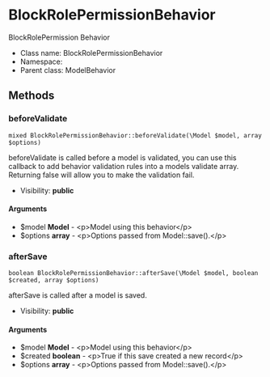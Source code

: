 BlockRolePermissionBehavior
===============

BlockRolePermission Behavior




* Class name: BlockRolePermissionBehavior
* Namespace: 
* Parent class: ModelBehavior







Methods
-------


### beforeValidate

    mixed BlockRolePermissionBehavior::beforeValidate(\Model $model, array $options)

beforeValidate is called before a model is validated, you can use this callback to
add behavior validation rules into a models validate array. Returning false
will allow you to make the validation fail.



* Visibility: **public**


#### Arguments
* $model **Model** - &lt;p&gt;Model using this behavior&lt;/p&gt;
* $options **array** - &lt;p&gt;Options passed from Model::save().&lt;/p&gt;



### afterSave

    boolean BlockRolePermissionBehavior::afterSave(\Model $model, boolean $created, array $options)

afterSave is called after a model is saved.



* Visibility: **public**


#### Arguments
* $model **Model** - &lt;p&gt;Model using this behavior&lt;/p&gt;
* $created **boolean** - &lt;p&gt;True if this save created a new record&lt;/p&gt;
* $options **array** - &lt;p&gt;Options passed from Model::save().&lt;/p&gt;


